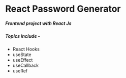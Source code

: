 # React Password Generator

##### Frontend project with React Js
##### Topics include - 
- React Hooks
- useState
- useEffect
- useCallback 
- useRef
